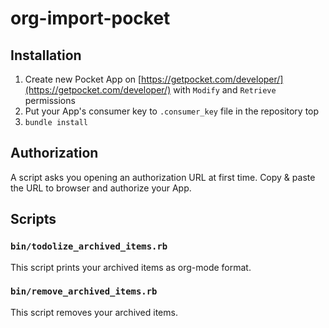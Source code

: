 # org-import-pocket

## Installation

1. Create new Pocket App on [https://getpocket.com/developer/](https://getpocket.com/developer/) with `Modify` and `Retrieve` permissions
2. Put your App's consumer key to `.consumer_key` file in the repository top
3. `bundle install`

## Authorization

A script asks you opening an authorization URL at first time. Copy & paste the URL to browser and authorize your App.

## Scripts

### `bin/todolize_archived_items.rb`

This script prints your archived items as org-mode format.

### `bin/remove_archived_items.rb`

This script removes your archived items.
